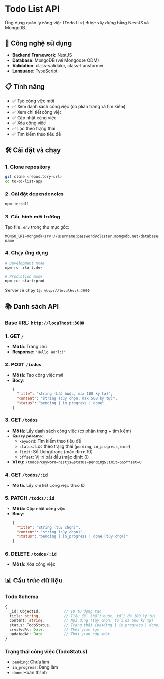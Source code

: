 # Todo List API

Ứng dụng quản lý công việc (Todo List) được xây dựng bằng NestJS và MongoDB.

## 🚀 Công nghệ sử dụng

- **Backend Framework**: NestJS
- **Database**: MongoDB (với Mongoose ODM)
- **Validation**: class-validator, class-transformer
- **Language**: TypeScript

## 📋 Tính năng

- ✅ Tạo công việc mới
- ✅ Xem danh sách công việc (có phân trang và tìm kiếm)
- ✅ Xem chi tiết công việc
- ✅ Cập nhật công việc
- ✅ Xóa công việc
- ✅ Lọc theo trạng thái
- ✅ Tìm kiếm theo tiêu đề

## 🛠️ Cài đặt và chạy

### 1. Clone repository

```bash
git clone <repository-url>
cd to-do-list-app
```

### 2. Cài đặt dependencies

```bash
npm install
```

### 3. Cấu hình môi trường

Tạo file `.env` trong thư mục gốc:

```env
MONGO_URI=mongodb+srv://username:password@cluster.mongodb.net/database-name
```

### 4. Chạy ứng dụng

```bash
# Development mode
npm run start:dev

# Production mode
npm run start:prod
```

Server sẽ chạy tại: `http://localhost:3000`

## 📚 Danh sách API

### Base URL: `http://localhost:3000`

### 1. **GET** `/`

- **Mô tả**: Trang chủ
- **Response**: `"Hello World!"`

### 2. **POST** `/todos`

- **Mô tả**: Tạo công việc mới
- **Body**:
  ```json
  {
    "title": "string (bắt buộc, max 100 ký tự)",
    "content": "string (tùy chọn, max 500 ký tự)",
    "status": "pending | in_progress | done"
  }
  ```

### 3. **GET** `/todos`

- **Mô tả**: Lấy danh sách công việc (có phân trang + tìm kiếm)
- **Query params**:
  - `keyword`: Tìm kiếm theo tiêu đề
  - `status`: Lọc theo trạng thái (`pending`, `in_progress`, `done`)
  - `limit`: Số lượng/trang (mặc định: 10)
  - `offset`: Vị trí bắt đầu (mặc định: 0)
- **Ví dụ**: `/todos?keyword=nestjs&status=pending&limit=5&offset=0`

### 4. **GET** `/todos/:id`

- **Mô tả**: Lấy chi tiết công việc theo ID

### 5. **PATCH** `/todos/:id`

- **Mô tả**: Cập nhật công việc
- **Body**:
  ```json
  {
    "title": "string (tùy chọn)",
    "content": "string (tùy chọn)",
    "status": "pending | in_progress | done (tùy chọn)"
  }
  ```

### 6. **DELETE** `/todos/:id`

- **Mô tả**: Xóa công việc

## 📊 Cấu trúc dữ liệu

### Todo Schema

```typescript
{
  _id: ObjectId,           // ID tự động tạo
  title: string,           // Tiêu đề (bắt buộc, tối đa 100 ký tự)
  content: string,         // Nội dung (tùy chọn, tối đa 500 ký tự)
  status: TodoStatus,      // Trạng thái (pending | in_progress | done)
  createdAt: Date,         // Thời gian tạo
  updatedAt: Date          // Thời gian cập nhật
}
```

### Trạng thái công việc (TodoStatus)

- `pending`: Chưa làm
- `in_progress`: Đang làm
- `done`: Hoàn thành
